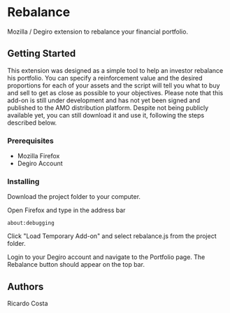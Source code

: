 # Rebalance

Mozilla / Degiro extension to rebalance your financial portfolio.

## Getting Started

This extension was designed as a simple tool to help an investor rebalance his portfolio. You can specify a reinforcement value 
and the desired proportions for each of your assets and the script will tell you what to buy and sell to get as close 
as possible to your objectives. Please note that this add-on is still under development and has not yet been signed and published 
to the AMO distribution platform. Despite not being publicly available yet, you can still download it and use it, following 
the steps described below.

### Prerequisites

* Mozilla Firefox
* Degiro Account

### Installing

Download the project folder to your computer.

Open Firefox and type in the address bar

```
about:debugging
```

Click "Load Temporary Add-on" and select rebalance.js from the project folder.

Login to your Degiro account and navigate to the Portfolio page. The Rebalance button should appear on the top bar.

## Authors

Ricardo Costa

